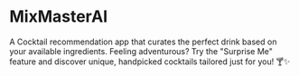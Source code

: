 # MixMasterAI
A Cocktail recommendation app that curates the perfect drink based on your available ingredients. Feeling adventurous? Try the "Surprise Me" feature and discover unique, handpicked cocktails tailored just for you! 🍸✨
